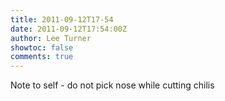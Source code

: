 ```yaml
---
title: 2011-09-12T17-54
date: 2011-09-12T17:54:00Z
author: Lee Turner
showtoc: false
comments: true
---
```


Note to self - do not pick nose while cutting chilis

